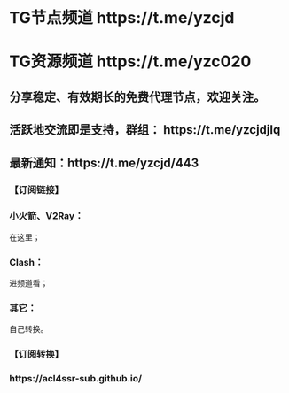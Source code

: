 </br>
<h1 strong>TG节点频道 https://t.me/yzcjd </h1>
<h1 strong>TG资源频道 https://t.me/yzc020 </h1>

<h2 strong>分享稳定、有效期长的免费代理节点，欢迎关注。</h2>
<h2 strong>活跃地交流即是支持，群组： https://t.me/yzcjdjlq </h2>

<h2 strong>最新通知：https://t.me/yzcjd/443 </h2>

<h3 strong>【订阅链接】<h3>
<h3 strong>小火箭、V2Ray：</h3>在这里；<br>
<h3 strong>Clash：</h3>进频道看；<br>
<h3 font-weight:bold>其它：</h3>自己转换。<br>

<h3 strong>【订阅转换】<h3>
https://acl4ssr-sub.github.io/
